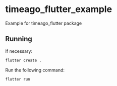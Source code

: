 # timeago_flutter_example

Example for timeago_flutter package

## Running

If necessary:

```bash
flutter create .
```

Run the following command:

```bash
flutter run
```
